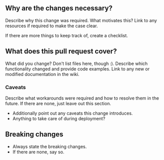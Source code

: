 ## Why are the changes necessary?

Describe why this change was required. What motivates this? Link to any
resources if required to make the case clear.

If there are more things to keep track of, create a checklist.

## What does this pull request cover?

What did you change? Don't list files here, though :). Describe which
functionality changed and provide code examples. Link to any new or modified
documentation in the wiki.


### Caveats

Describe what workarounds were required and how to resolve them in the future.
If there are none, just leave out this section.

* Additionally point out any caveats this change introduces.
* Anything to take care of during deployment?

## Breaking changes

* Always state the breaking changes.
* If there are none, say so.
